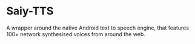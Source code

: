 # Saiy-TTS

A wrapper around the native Android text to speech engine, that features 100+ network synthesised voices from around the web.
